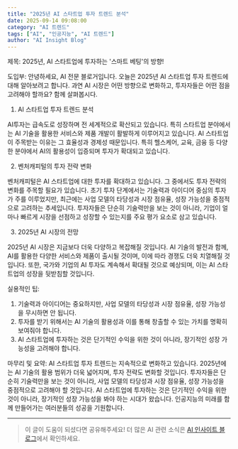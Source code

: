 ```yaml
---
title: "2025년 AI 스타트업 투자 트렌드 분석"
date: 2025-09-14 09:08:00
category: "AI 트렌드"
tags: ["AI", "인공지능", "AI 트렌드"]
author: "AI Insight Blog"
---
```


제목: 2025년, AI 스타트업에 투자하는 '스마트 베팅'의 방향!

도입부:
안녕하세요, AI 전문 블로거입니다. 오늘은 2025년 AI 스타트업 투자 트렌드에 대해 알아보려고 합니다. 과연 AI 시장은 어떤 방향으로 변화하고, 투자자들은 어떤 점을 고려해야 할까요? 함께 살펴봅시다. 

1. AI 스타트업 투자 트렌드 분석

AI투자는 급속도로 성장하며 전 세계적으로 확산되고 있습니다. 특히 스타트업 분야에서는 AI 기술을 활용한 서비스와 제품 개발이 활발하게 이루어지고 있습니다. AI 스타트업이 주목받는 이유는 그 효율성과 경제성 때문입니다. 특히 헬스케어, 교육, 금융 등 다양한 분야에서 AI의 활용성이 입증되며 투자가 확대되고 있습니다.

2. 벤처캐피털의 투자 전략 변화

벤처캐피털은 AI 스타트업에 대한 투자를 확대하고 있습니다. 그 중에서도 투자 전략의 변화를 주목할 필요가 있습니다. 초기 투자 단계에서는 기술력과 아이디어 중심의 투자가 주를 이루었지만, 최근에는 사업 모델의 타당성과 시장 점유율, 성장 가능성을 중점적으로 고려하는 추세입니다. 투자자들은 단순히 기술력만을 보는 것이 아니라, 기업이 얼마나 빠르게 시장을 선점하고 성장할 수 있는지를 주요 평가 요소로 삼고 있습니다.

3. 2025년 AI 시장의 전망

2025년 AI 시장은 지금보다 더욱 다양하고 복잡해질 것입니다. AI 기술의 발전과 함께, AI를 활용한 다양한 서비스와 제품이 출시될 것이며, 이에 따라 경쟁도 더욱 치열해질 것입니다. 또한, 국가와 기업의 AI 투자도 계속해서 확대될 것으로 예상되며, 이는 AI 스타트업의 성장을 뒷받침할 것입니다. 

실용적인 팁:
1. 기술력과 아이디어는 중요하지만, 사업 모델의 타당성과 시장 점유율, 성장 가능성을 무시하면 안 됩니다.
2. 투자를 받기 위해서는 AI 기술의 활용성과 이를 통해 창출할 수 있는 가치를 명확히 보여줘야 합니다.
3. AI 스타트업에 투자하는 것은 단기적인 수익을 위한 것이 아니라, 장기적인 성장 가능성을 고려해야 합니다.

마무리 및 요약:
AI 스타트업 투자 트렌드는 지속적으로 변화하고 있습니다. 2025년에는 AI 기술의 활용 범위가 더욱 넓어지며, 투자 전략도 변화할 것입니다. 투자자들은 단순히 기술력만을 보는 것이 아니라, 사업 모델의 타당성과 시장 점유율, 성장 가능성을 중점적으로 고려해야 할 것입니다. AI 스타트업에 투자하는 것은 단기적인 수익을 위한 것이 아니라, 장기적인 성장 가능성을 봐야 하는 시대가 왔습니다. 인공지능의 미래를 함께 만들어가는 여러분들의 성공을 기원합니다.

---

> 이 글이 도움이 되셨다면 공유해주세요! 
> 더 많은 AI 관련 소식은 [AI 인사이트 블로그](https://tonyhwang1004.github.io/ai-insight-blog)에서 확인하세요.
